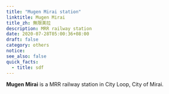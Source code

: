 ```yaml
---
title: "Mugen Mirai station"
linktitle: Mugen Mirai
title_zh: 無限美拉
description: MRR railway station
date: 2020-07-28T05:00:36+08:00
draft: false
category: others
notice:
see_also: false
quick_facts:
  - title: sdf
---
```


**Mugen Mirai** is a MRR railway station in City Loop, City of Mirai.